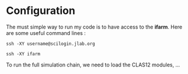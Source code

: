 # Configuration

The must simple way to run my code is to have access to the **ifarm**. Here are some useful command lines :

``` shell
ssh -XY username@scilogin.jlab.org
```

``` shell
ssh -XY ifarm
```

To run the full simulation chain, we need to load the CLAS12 modules, ...